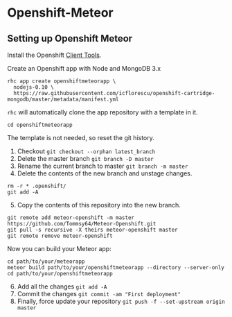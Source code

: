 # Openshift-Meteor

## Setting up Openshift Meteor

Install the Openshift [Client Tools](https://developers.openshift.com/managing-your-applications/client-tools.html).

Create an Openshift app with Node and MongoDB 3.x

```
rhc app create openshiftmeteorapp \
  nodejs-0.10 \
  https://raw.githubusercontent.com/icflorescu/openshift-cartridge-mongodb/master/metadata/manifest.yml
```

`rhc` will automatically clone the app repository with a template in it.
```
cd openshiftmeteorapp
```
The template is not needed, so reset the git history.

1. Checkout ```git checkout --orphan latest_branch```
2. Delete the master branch ```git branch -D master```
3. Rename the current branch to master ```git branch -m master```
4. Delete the contents of the new branch and unstage changes.
  ```
  rm -r * .openshift/
  git add -A
  ```
5. Copy the contents of this repository into the new branch.
  ```
  git remote add meteor-openshift -m master https://github.com/Tommsy64/Meteor-Openshift.git
  git pull -s recursive -X theirs meteor-openshift master
  git remote remove meteor-openshift
  ```
Now you can build your Meteor app:
  ```
  cd path/to/your/meteorapp
  meteor build path/to/your/openshiftmeteorapp --directory --server-only
  cd path/to/your/openshiftmeteorapp
  ```
6. Add all the changes ```git add -A```
7. Commit the changes ```git commit -am "First deployment"```
8. Finally, force update your repository ```git push -f --set-upstream origin master```